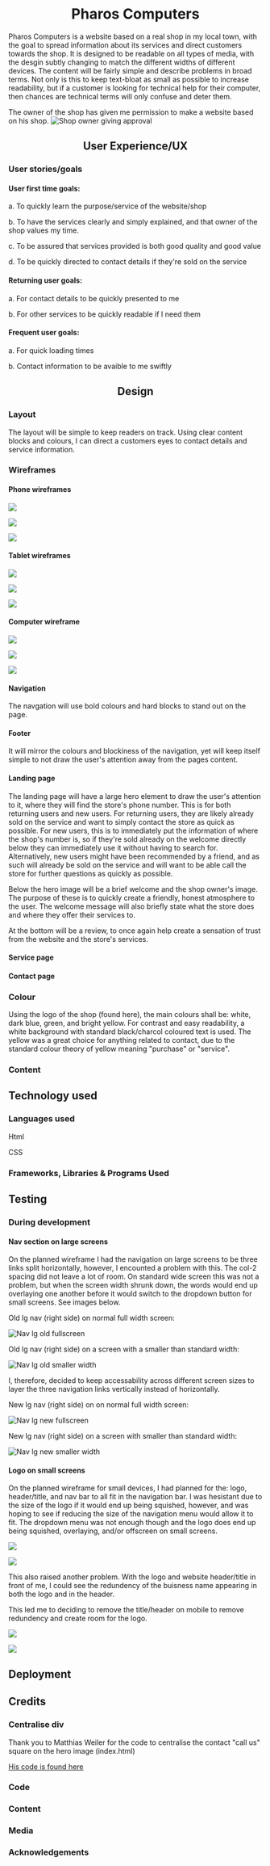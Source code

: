 <h1 align="center">Pharos Computers</h1>

Pharos Computers is a website based on a real shop in my local town, with the goal to spread information about its services and direct customers towards the shop. It is designed to be readable on all types of media, with the desgin subtly changing to match the different widths of different devices. The content will be fairly simple and describe problems in broad terms. Not only is this to keep text-bloat as small as possible to increase readability, but if a customer is looking for technical help for their computer, then chances are technical terms will only confuse and deter them.

The owner of the shop has given me permission to make a website based on his shop.
![Shop owner giving approval](readme-images/Approval.jpg)

<h2 align="center">User Experience/UX</h2>

<h3>User stories/goals</h3>

<h4>User first time goals:</h4>

a. To quickly learn the purpose/service of the website/shop

b. To have the services clearly and simply explained, and that owner of the shop values my time.

c. To be assured that services provided is both good quality and good value

d. To be quickly directed to contact details if they're sold on the service

<h4>Returning user goals:</h4>

a. For contact details to be quickly presented to me

b. For other services to be quickly readable if I need them

<h4>Frequent user goals:</h4>

a. For quick loading times

b. Contact information to be avaible to me swiftly

<h2 align="center">Design</h2>

<h3>Layout</h3>

The layout will be simple to keep readers on track. Using clear content blocks and colours, I can direct a customers eyes to contact details and service information.

<h3>Wireframes</h3>

<h4>Phone wireframes</h4>

![](readme-images/wireframes/Phone-index.png)

![](readme-images/wireframes/Phone-service.png)

![](readme-images/wireframes/Phone-contact.png)

<h4>Tablet wireframes</h4>

![](readme-images/wireframes/tablet-index.png)

![](readme-images/wireframes/tablet-service.png)

![](readme-images/wireframes/tablet-contact.png)

<h4>Computer wireframe</h4>

![](readme-images/wireframes/Computer-index.png)

![](readme-images/wireframes/Computer-service.png)

![](readme-images/wireframes/Computer-contact.png)

<h4>Navigation</h4>

The navgation will use bold colours and hard blocks to stand out on the page.

<h4>Footer</h4>

It will mirror the colours and blockiness of the navigation, yet will keep itself simple to not draw the user's attention away from the pages content.

<h4>Landing page</h4>

The landing page will have a large hero element to draw the user's attention to it, where they will find the store's phone number. This is for both returning users and new users. For returning users, they are likely already sold on the service and want to simply contact the store as quick as possible. For new users, this is to immediately put the information of where the shop's number is, so if they're sold already on the welcome directly below they can immediately use it without having to search for. Alternatively, new users might have been recommended by a friend, and as such will already be sold on the service and will want to be able call the store for further questions as quickly as possible.

Below the hero image will be a brief welcome and the shop owner's image. The purpose of these is to quickly create a friendly, honest atmosphere to the user. The welcome message will also briefly state what the store does and where they offer their services to.

At the bottom will be a review, to once again help create a sensation of trust from the website and the store's services.

<h4>Service page</h4>

<h4>Contact page</h4>

<h3>Colour</h3>

Using the logo of the shop (found here), the main colours shall be: white, dark blue, green, and bright yellow.
For contrast and easy readability, a white background with standard black/charcol coloured text is used. The yellow was a great choice for anything related to contact, due to the standard colour theory of yellow meaning "purchase" or "service".

<h3>Content</h3>

<h2>Technology used</h2>

<h3>Languages used</h3>

Html

CSS

<h3>Frameworks, Libraries & Programs Used</h3>

<h2>Testing</h2>

<h3>During development</h3>

<h4>Nav section on large screens</h4>

On the planned wireframe I had the navigation on large screens to be three links split horizontally, however, I encounted a problem with this. The col-2 spacing did not leave a lot of room. On standard wide screen this was not a problem, but when the screen width shrunk down, the words would end up overlaying one another before it would switch to the dropdown button for small screens. See images below.

Old lg nav (right side) on normal full width screen:

![Nav lg old fullscreen](readme-images/Phaross%20computers%20lg%20nav%20problem%201.PNG)

Old lg nav (right side) on a screen with a smaller than standard width:

![Nav lg old smaller width](readme-images/Phaross%20computers%20lg%20nav%20problem%202.PNG)

I, therefore, decided to keep accessability across different screen sizes to layer the three navigation links vertically instead of horizontally.

New lg nav (right side) on on normal full width screen:

![Nav lg new fullscreen](readme-images/Phaross%20computers%20lg%20nav%20problem%204.PNG)

New lg nav (right side) on a screen with smaller than standard width:

![Nav lg new smaller width](readme-images/Phaross%20computers%20lg%20nav%20problem%203.PNG)

<h4>Logo on small screens</h4>

On the planned wireframe for small devices, I had planned for the: logo, header/title, and nav bar to all fit in the navigation bar. I was hesistant due to the size of the logo if it would end up being squished, however, and was hoping to see if reducing the size of the navigation menu would allow it to fit. The dropdown menu was not enough though and the logo does end up being squished, overlaying, and/or offscreen on small screens.

![](readme-images/Phaross%20computers%20logo%20problem%20lg.PNG)

![](readme-images/Phaross%20computers%20logo%20problem%20sm.PNG)

This also raised another problem. With the logo and website header/title in front of me, I could see the redundency of the buisness name appearing in both the logo and in the header.

This led me to deciding to remove the title/header on mobile to remove redundency and create room for the logo.

![](readme-images/Phaross%20computers%20logo%20problem%20lg%202.PNG)

![](readme-images/Phaross%20computers%20logo%20problem%20sm%202.PNG)

<h2>Deployment</h2>

<h2>Credits</h2>

<h3>Centralise div</h3>

Thank you to Matthias Weiler for the code to centralise the contact "call us" square on the hero image (index.html)

[His code is found here](https://stackoverflow.com/questions/1776915/how-can-i-center-an-absolutely-positioned-element-in-a-div)

<h3>Code</h3>
<h3>Content</h3>
<h3>Media</h3>
<h3>Acknowledgements</h3>
